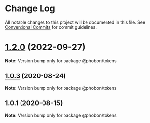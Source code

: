 # Change Log

All notable changes to this project will be documented in this file.
See [Conventional Commits](https://conventionalcommits.org) for commit guidelines.

# [1.2.0](https://github.com/phobon/klavis/compare/@phobon/tokens@1.0.3...@phobon/tokens@1.2.0) (2022-09-27)

**Note:** Version bump only for package @phobon/tokens






## [1.0.3](https://github.com/phobon/klavis/compare/@phobon/tokens@1.0.1...@phobon/tokens@1.0.3) (2020-08-24)

**Note:** Version bump only for package @phobon/tokens

## 1.0.1 (2020-08-15)

**Note:** Version bump only for package @phobon/tokens
